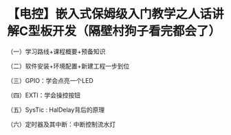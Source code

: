 # 【电控】嵌入式保姆级入门教学之人话讲解C型板开发（隔壁村狗子看完都会了）

（一）学习路线+课程概要+预备知识

（二）软件安装+环境配置+新建工程一步到位

（三）GPIO：学会点亮一个LED

（四）EXTI：学会操控按钮

（五）SysTic : HalDelay背后的原理

（六）定时器及其中断：中断控制流水灯
